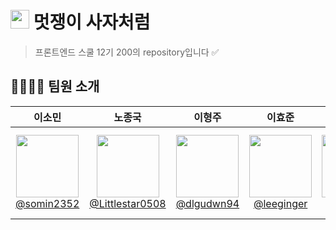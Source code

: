 
# <img src="https://github.com/user-attachments/assets/8277df6b-ce3f-4862-a6f7-7f18cd88b47d" width="30px" height="30px"> 멋쟁이 사자처럼 

> 프론트엔드 스쿨 12기 200의 repository입니다 ✅


## 👨‍👩‍👧‍👦 팀원 소개
| **이소민** | **노종국** | **이형주** | **이효준** | **김주희** | **명재휘** | 
| :------: | :------: | :------: | :------: | :------: | :------: |
| [<img src="https://avatars.githubusercontent.com/u/164002759?v=4" height=100 width=100> <br/> @somin2352](https://github.com/somin2352) |[<img src="https://avatars.githubusercontent.com/u/105217540?v=4" height=100 width=100> <br/> @Littlestar0508](https://github.com/Littlestar0508) | [<img src="https://avatars.githubusercontent.com/u/26472155?v=4" height=100 width=100> <br/> @dlgudwn94](https://github.com/dlgudwn94) | [<img src="https://avatars.githubusercontent.com/u/129651702?v=4" height=100 width=100> <br/> @leeginger](https://github.com/leeginger) | [<img src="https://avatars.githubusercontent.com/u/164760578?v=4" height=100 width=100> <br/> @31blue](https://github.com/31blue) | [<img src="https://avatars.githubusercontent.com/u/72872676?v=4" height=100 width=100> <br/> @myeong-jae-hwi](https://github.com/myeong-jae-hwi) |


<!--

**Here are some ideas to get you started:**

🙋‍♀️ A short introduction - what is your organization all about?
🌈 Contribution guidelines - how can the community get involved?
👩‍💻 Useful resources - where can the community find your docs? Is there anything else the community should know?
🍿 Fun facts - what does your team eat for breakfast?
🧙 Remember, you can do mighty things with the power of [Markdown](https://docs.github.com/github/writing-on-github/getting-started-with-writing-and-formatting-on-github/basic-writing-and-formatting-syntax)
-->
